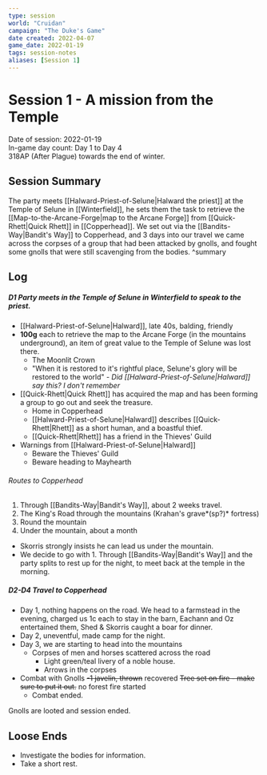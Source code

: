 ```yaml
---
type: session
world: "Cruidan"
campaign: "The Duke's Game"
date created: 2022-04-07
game_date: 2022-01-19
tags: session-notes
aliases: [Session 1]
---
```

# Session 1 - A mission from the Temple
Date of session: 2022-01-19  
In-game day count: Day 1 to Day 4  
318AP (After Plague) towards the end of winter.  

## Session Summary
The party meets [[Halward-Priest-of-Selune|Halward the priest]] at the Temple of Selune in [[Winterfield]], he sets them the task to retrieve the [[Map-to-the-Arcane-Forge|map to the Arcane Forge]] from [[Quick-Rhett|Quick Rhett]] in [[Copperhead]]. We set out via the [[Bandits-Way|Bandit's Way]] to Copperhead, and 3 days into our travel we came across the corpses of a group that had been attacked by gnolls, and fought some gnolls that were still scavenging from the bodies. ^summary

## Log
##### D1 Party meets in the Temple of Selune in Winterfield to speak to the priest.
- [[Halward-Priest-of-Selune|Halward]], late 40s, balding, friendly
- **100g** each to retrieve the map to the Arcane Forge (in the mountains underground), an item of great value to the Temple of Selune was lost there.
	- The Moonlit Crown
	- "When it is restored to it's rightful place, Selune's glory will be restored to the world" - *Did [[Halward-Priest-of-Selune|Halward]] say this? I don't remember*
- [[Quick-Rhett|Quick Rhett]] has acquired the map and has been forming a group to go out and seek the treasure.
	- Home in Copperhead
	- [[Halward-Priest-of-Selune|Halward]] describes [[Quick-Rhett|Rhett]] as a short human, and a boastful thief.
	- [[Quick-Rhett|Rhett]] has a friend in the Thieves' Guild
- Warnings from [[Halward-Priest-of-Selune|Halward]]
	- Beware the Thieves' Guild
	- Beware heading to Mayhearth

###### Routes to Copperhead
1. Through [[Bandits-Way|Bandit's Way]], about 2 weeks travel.
2. The King's Road through the mountains (Krahan's grave*(sp?)* fortress)
3. Round the mountain
4. Under the mountain, about a month

- Skorris strongly insists he can lead us under the mountain.
- We decide to go with 1. Through [[Bandits-Way|Bandit's Way]] and the party splits to rest up for the night, to meet back at the temple in the morning.

##### D2-D4 Travel to Copperhead
- Day 1, nothing happens on the road. We head to a farmstead in the evening, charged us 1c each to stay in the barn, Eachann and Oz entertained them, Shed & Skorris caught a boar for dinner.
- Day 2, uneventful, made camp for the night.
- Day 3, we are starting to head into the mountains
	- Corpses of men and horses scattered across the road
		- Light green/teal livery of a noble house.
		- Arrows in the corpses
- Combat with Gnolls
		~~-1 javelin, thrown~~ recovered
		 ~~Tree set on fire - make sure to put it out.~~ no forest fire started
	- Combat ended.

Gnolls are looted and session ended.

## Loose Ends
- Investigate the bodies for information.
- Take a short rest.
